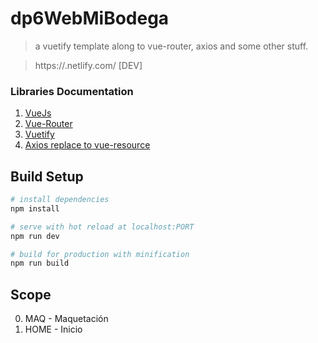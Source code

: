 # dp6WebMiBodega

> a vuetify template along to vue-router, axios and some other stuff.

> https://.netlify.com/ [DEV]

### Libraries Documentation

1. [VueJs](vuejs.org)
2. [Vue-Router](https://router.vuejs.org/en/)
3. [Vuetify](http://next.vuetifyjs.com)
4. [Axios replace to vue-resource](https://github.com/axios/axios)

## Build Setup

```bash
# install dependencies
npm install

# serve with hot reload at localhost:PORT
npm run dev

# build for production with minification
npm run build
```

## Scope
0. MAQ - Maquetación
1. HOME - Inicio





